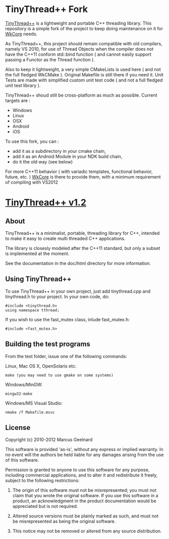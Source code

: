 TinyThread++ Fork
=================

[TinyThread++](https://gitorious.org/tinythread) is a lightweight and portable C++ threading library.
This repository is a simple fork of the project to keep doing maintenance on it for [WkCore](https://github.com/asmodehn/WkCore) needs.

As TinyThread++, this project should remain compatible with old compilers, namely VS 2010, for use of Thread Objects when the compiler does not have the C++11 conform std::bind function ( and cannot easily support passing a Functor as the Thread function ).

Also to keep it lightweight, a very simple CMakeLists is used here ( and not the full fledged WkCMake ).
Original Makefile is still there if you need it.
Unit Tests are made with simplified custom unit test code ( and not a full fledged unit test library ).

TinyThread++ shoud still be cross-platform as much as possible. Current targets are :

- Windows
- Linux
- OSX
- Android
- iOS

To use this fork, you can :
- add it as a subdirectory in your cmake chain,
- add it as an Android Module in your NDK build chain,
- do it the old way (see below)

For more C++11 behavior ( with variadic templates, functional behavior, future, etc. ) [WkCore](https://github.com/asmodehn/WkCore) is there to provide them, with a minimum requirement of compiling with VS2012


[TinyThread++ v1.2](http://tinythreadpp.bitsnbites.eu)
===================


About
-----

TinyThread++ is a minimalist, portable, threading library for C++, intended to
make it easy to create multi threaded C++ applications.

The library is closesly modeled after the C++11 standard, but only a subset is
implemented at the moment.

See the documentation in the doc/html directory for more information.


Using TinyThread++
------------------

To use TinyThread++ in your own project, just add tinythread.cpp and
tinythread.h to your project. In your own code, do:

    #include <tinythread.h>
    using namespace tthread;

If you wish to use the fast_mutex class, inlude fast_mutex.h:

    #include <fast_mutex.h>


Building the test programs
--------------------------

From the test folder, issue one of the following commands:

Linux, Mac OS X, OpenSolaris etc:

    make (you may need to use gmake on some systems)

Windows/MinGW:

    mingw32-make

Windows/MS Visual Studio:

    nmake /f Makefile.msvc


License
-------

Copyright (c) 2010-2012 Marcus Geelnard

This software is provided 'as-is', without any express or implied
warranty. In no event will the authors be held liable for any damages
arising from the use of this software.

Permission is granted to anyone to use this software for any purpose,
including commercial applications, and to alter it and redistribute it
freely, subject to the following restrictions:

  1. The origin of this software must not be misrepresented; you must not
  claim that you wrote the original software. If you use this software
  in a product, an acknowledgment in the product documentation would be
  appreciated but is not required.

  2. Altered source versions must be plainly marked as such, and must not be
  misrepresented as being the original software.

  3. This notice may not be removed or altered from any source
  distribution.
